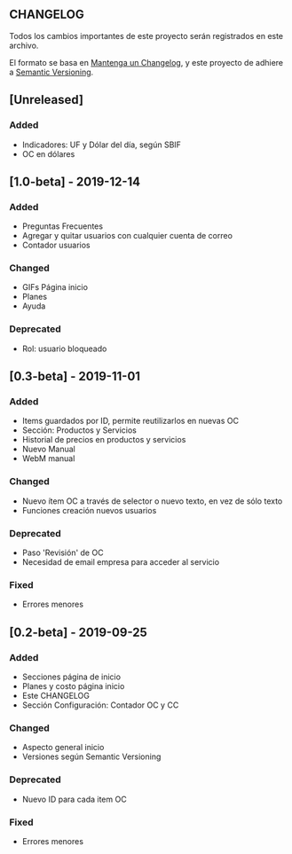 ## CHANGELOG
Todos los cambios importantes de este proyecto serán registrados en este archivo.

El formato se basa en [Mantenga un Changelog](https://keepachangelog.com/es-ES/1.0.0/),
y este proyecto de adhiere a [Semantic Versioning](https://semver.org/spec/v2.0.0.html).

## [Unreleased]

### Added
- Indicadores: UF y Dólar del día, según SBIF
- OC en dólares

## [1.0-beta] - 2019-12-14
### Added
- Preguntas Frecuentes
- Agregar y quitar usuarios con cualquier cuenta de correo
- Contador usuarios

### Changed
- GIFs Página inicio
- Planes
- Ayuda

### Deprecated
- Rol: usuario bloqueado

## [0.3-beta] - 2019-11-01
### Added
- Items guardados por ID, permite reutilizarlos en nuevas OC
- Sección: Productos y Servicios
- Historial de precios en productos y servicios
- Nuevo Manual
- WebM manual


### Changed
- Nuevo ítem OC a través de selector o nuevo texto, en vez de sólo texto
- Funciones creación nuevos usuarios

### Deprecated
- Paso 'Revisión' de OC
- Necesidad de email empresa para acceder al servicio

### Fixed
- Errores menores

## [0.2-beta] - 2019-09-25
### Added
- Secciones página de inicio
- Planes y costo página inicio
- Este CHANGELOG
- Sección Configuración: Contador OC y CC

### Changed
- Aspecto general inicio
- Versiones según Semantic Versioning

### Deprecated
- Nuevo ID para cada item OC

### Fixed
- Errores menores